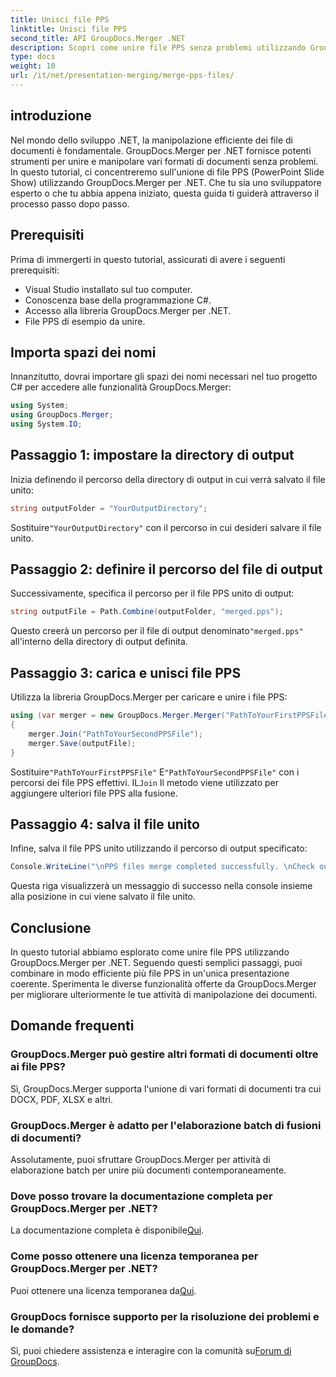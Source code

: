 ```yaml
---
title: Unisci file PPS
linktitle: Unisci file PPS
second_title: API GroupDocs.Merger .NET
description: Scopri come unire file PPS senza problemi utilizzando GroupDocs.Merger per .NET. Guida passo passo con esempi di codice. Migliora le tue capacità di manipolazione dei documenti.
type: docs
weight: 10
url: /it/net/presentation-merging/merge-pps-files/
---
```

## introduzione
Nel mondo dello sviluppo .NET, la manipolazione efficiente dei file di documenti è fondamentale. GroupDocs.Merger per .NET fornisce potenti strumenti per unire e manipolare vari formati di documenti senza problemi. In questo tutorial, ci concentreremo sull'unione di file PPS (PowerPoint Slide Show) utilizzando GroupDocs.Merger per .NET. Che tu sia uno sviluppatore esperto o che tu abbia appena iniziato, questa guida ti guiderà attraverso il processo passo dopo passo.
## Prerequisiti
Prima di immergerti in questo tutorial, assicurati di avere i seguenti prerequisiti:
- Visual Studio installato sul tuo computer.
- Conoscenza base della programmazione C#.
- Accesso alla libreria GroupDocs.Merger per .NET.
- File PPS di esempio da unire.

## Importa spazi dei nomi
Innanzitutto, dovrai importare gli spazi dei nomi necessari nel tuo progetto C# per accedere alle funzionalità GroupDocs.Merger:
```csharp
using System; 
using GroupDocs.Merger;
using System.IO;
```
## Passaggio 1: impostare la directory di output
Inizia definendo il percorso della directory di output in cui verrà salvato il file unito:
```csharp
string outputFolder = "YourOutputDirectory";
```
 Sostituire`"YourOutputDirectory"` con il percorso in cui desideri salvare il file unito.
## Passaggio 2: definire il percorso del file di output
Successivamente, specifica il percorso per il file PPS unito di output:
```csharp
string outputFile = Path.Combine(outputFolder, "merged.pps");
```
 Questo creerà un percorso per il file di output denominato`"merged.pps"` all'interno della directory di output definita.
## Passaggio 3: carica e unisci file PPS
Utilizza la libreria GroupDocs.Merger per caricare e unire i file PPS:
```csharp
using (var merger = new GroupDocs.Merger.Merger("PathToYourFirstPPSFile"))
{
    merger.Join("PathToYourSecondPPSFile");
    merger.Save(outputFile);
}
```
 Sostituire`"PathToYourFirstPPSFile"` E`"PathToYourSecondPPSFile"` con i percorsi dei file PPS effettivi. IL`Join` Il metodo viene utilizzato per aggiungere ulteriori file PPS alla fusione.
## Passaggio 4: salva il file unito
Infine, salva il file PPS unito utilizzando il percorso di output specificato:
```csharp
Console.WriteLine("\nPPS files merge completed successfully. \nCheck output in {0}", outputFolder);
```
Questa riga visualizzerà un messaggio di successo nella console insieme alla posizione in cui viene salvato il file unito.

## Conclusione
In questo tutorial abbiamo esplorato come unire file PPS utilizzando GroupDocs.Merger per .NET. Seguendo questi semplici passaggi, puoi combinare in modo efficiente più file PPS in un'unica presentazione coerente. Sperimenta le diverse funzionalità offerte da GroupDocs.Merger per migliorare ulteriormente le tue attività di manipolazione dei documenti.

## Domande frequenti
### GroupDocs.Merger può gestire altri formati di documenti oltre ai file PPS?
Sì, GroupDocs.Merger supporta l'unione di vari formati di documenti tra cui DOCX, PDF, XLSX e altri.
### GroupDocs.Merger è adatto per l'elaborazione batch di fusioni di documenti?
Assolutamente, puoi sfruttare GroupDocs.Merger per attività di elaborazione batch per unire più documenti contemporaneamente.
### Dove posso trovare la documentazione completa per GroupDocs.Merger per .NET?
 La documentazione completa è disponibile[Qui](https://reference.groupdocs.com/merger/net/).
### Come posso ottenere una licenza temporanea per GroupDocs.Merger per .NET?
 Puoi ottenere una licenza temporanea da[Qui](https://purchase.groupdocs.com/temporary-license/).
### GroupDocs fornisce supporto per la risoluzione dei problemi e le domande?
Sì, puoi chiedere assistenza e interagire con la comunità su[Forum di GroupDocs](https://forum.groupdocs.com/c/merger/32).